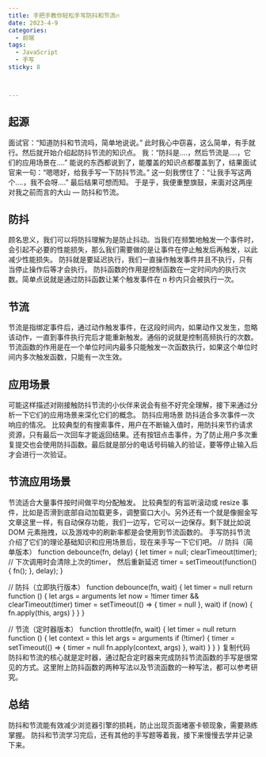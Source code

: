 ```yaml
---
title: 手把手教你轻松手写防抖和节流🔥
date: 2023-4-9
categories:
  - 前端
tags:
  - JavaScript
  - 手写
sticky: 8



---
```


## 起源
面试官：“知道防抖和节流吗，简单地说说。”
此时我心中窃喜，这么简单，有手就行。然后就开始介绍起防抖节流的知识点。
我：“防抖是....，然后节流是....，它们的应用场景在....”
能说的东西都说到了，能覆盖的知识点都覆盖到了，结果面试官来一句：“嗯嗯好，给我手写一下防抖节流。”
这一刻我愣住了：“让我手写这两个....，我不会呀....”
最后结果可想而知。
于是乎，我便重整旗鼓，来面对这两座对我之前而言的大山 — 防抖和节流。
## 防抖
顾名思义，我们可以将防抖理解为是防止抖动。当我们在频繁地触发一个事件时，会引起不必要的性能损失，那么我们需要做的是让事件在停止触发后再触发，以此减少性能损失。
防抖就是要延迟执行，我们一直操作触发事件并且不执行，只有当停止操作后等才会执行。
防抖函数的作用是控制函数在一定时间内的执行次数。简单点说就是通过防抖函数让某个触发事件在 n 秒内只会被执行一次。
##  节流
节流是指绑定事件后，通过动作触发事件，在这段时间内，如果动作又发生，忽略该动作，一直到事件执行完后才能重新触发。通俗的说就是控制高频执行的次数。
节流函数的作用是在一个单位时间内最多只能触发一次函数执行，如果这个单位时间内多次触发函数，只能有一次生效。
## 应用场景
可能这样描述对刚接触防抖节流的小伙伴来说会有些不好完全理解，接下来通过分析一下它们的应用场景来深化它们的概念。
防抖应用场景
防抖适合多次事件一次响应的情况。
比较典型的有搜索事件，用户在不断输入值时，用防抖来节约请求资源，只有最后一次回车才能返回结果。还有按钮点击事件，为了防止用户多次重复提交也会使用防抖函数。最后就是部分的电话号码输入的验证，要等停止输入后才会进行一次验证。
## 节流应用场景
节流适合大量事件按时间做平均分配触发。
比较典型的有监听滚动或 resize 事件，比如是否滑到底部自动加载更多，调整窗口大小。另外还有一个就是像掘金写文章这里一样，有自动保存功能，我们一边写，它可以一边保存。剩下就比如说 DOM 元素拖拽，以及游戏中的刷新率都是会使用到节流函数的。
手写防抖节流
介绍了它们的理论基础知识和应用场景后，现在来手写一下它们吧。
// 防抖（简单版本）
function debounce(fn, delay) {
    let timer = null;
    clearTimeout(timer); // 下次调用时会清除上次的timer， 然后重新延迟
    timer = setTimeout(function(){
        fn();
    }, delay);
} 

// 防抖（立即执行版本）
function debounce(fn, wait) {
    let timer = null
    return function () {
        let args = arguments
        let now = !timer
        timer && clearTimeout(timer)
        timer = setTimeout(() => {
            timer = null
        }, wait)
        if (now) {
            fn.apply(this, args)
        }
    }
}

// 节流（定时器版本）
function throttle(fn, wait) {
    let timer = null
    return function () {
        let context = this
        let args = arguments
        if (!timer) {
            timer = setTimeout(() => {
                timer = null
                fn.apply(context, args)
            }, wait)
        }
    }
}
复制代码
防抖和节流的核心就是定时器，通过配合定时器来完成防抖节流函数的手写是很常见的方式。这里附上防抖函数的两种写法以及节流函数的一种写法，都可以参考研究。
## 总结
防抖和节流能有效减少浏览器引擎的损耗，防止出现页面堵塞卡顿现象，需要熟练掌握。 防抖和节流学习完后，还有其他的手写题等着我，接下来慢慢去学并记录下来。

